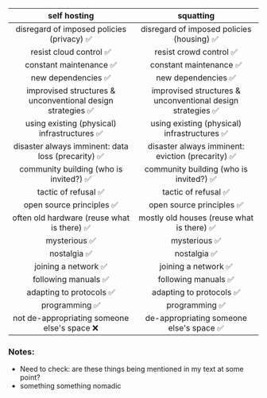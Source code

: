 |                        self hosting                        |                         squatting                          |
| :--------------------------------------------------------: | :--------------------------------------------------------: |
|         disregard of imposed policies (privacy) ✅          |         disregard of imposed policies (housing) ✅          |
|                   resist cloud control ✅                   |                   resist crowd control ✅                   |
|                   constant maintenance ✅                   |                   constant maintenance ✅                   |
|                     new dependencies ✅                     |                     new dependencies ✅                     |
| improvised structures & unconventional design strategies ✅ | improvised structures & unconventional design strategies ✅ |
|        using existing (physical) infrastructures ✅         |        using existing (physical) infrastructures ✅         |
|     disaster always imminent: data loss (precarity) ✅      |      disaster always imminent: eviction (precarity) ✅      |
|           community building (who is invited?) ✅           |           community building (who is invited?) ✅           |
|                    tactic of refusal ✅                     |                    tactic of refusal ✅                     |
|                  open source principles ✅                  |                  open source principles ✅                  |
|         often old hardware (reuse what is there) ✅         |         mostly old houses (reuse what is there)  ✅         |
|                        mysterious ✅                        |                        mysterious ✅                        |
|                        nostalgia ✅                         |                        nostalgia ✅                         |
|                    joining a network ✅                     |                    joining a network ✅                     |
|                    following manuals ✅                     |                    following manuals ✅                     |
|                  adapting to protocols ✅                   |                  adapting to protocols ✅                   |
|                       programming ✅                        |                       programming ✅                        |
|        not de-appropriating someone else's space ❌         |          de-appropriating someone else's space ✅           |

### Notes:

- Need to check: are these things being mentioned in my text at some point?
- something something nomadic


